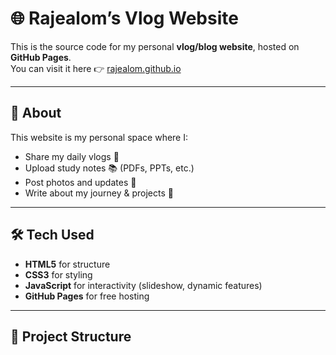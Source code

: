 # 🌐 Rajealom’s Vlog Website

This is the source code for my personal **vlog/blog website**, hosted on **GitHub Pages**.  
You can visit it here 👉 [rajealom.github.io](https://rajealom.github.io)

---

## 📖 About
This website is my personal space where I:
- Share my daily vlogs 📝
- Upload study notes 📚 (PDFs, PPTs, etc.)
- Post photos and updates 📸
- Write about my journey & projects 🚀

---

## 🛠️ Tech Used
- **HTML5** for structure  
- **CSS3** for styling  
- **JavaScript** for interactivity (slideshow, dynamic features)  
- **GitHub Pages** for free hosting  

---

## 📂 Project Structure
